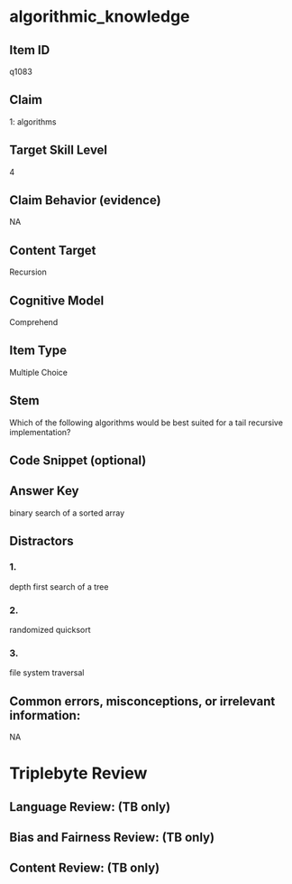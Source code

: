 # algorithmic_knowledge

## Item ID
q1083

## Claim
1: algorithms

## Target Skill Level
4

## Claim Behavior (evidence)
NA

## Content Target
Recursion

## Cognitive Model
Comprehend

## Item Type
Multiple Choice

## Stem
Which of the following algorithms would be best suited for a tail recursive implementation?

## Code Snippet (optional)


## Answer Key
binary search of a sorted array

## Distractors

### 1.
depth first search of a tree

### 2.
randomized quicksort

### 3.
file system traversal

## Common errors, misconceptions, or irrelevant information:
NA

# Triplebyte Review


## Language Review: (TB only)


## Bias and Fairness Review: (TB only)


## Content Review: (TB only)

